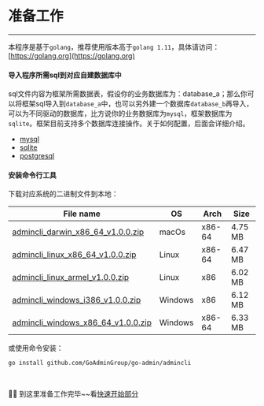 # 准备工作
---

本程序是基于```golang```，推荐使用版本高于```golang 1.11```，具体请访问：[https://golang.org](https://golang.org)

#### 导入程序所需sql到对应<strong>自建数据库</strong>中

sql文件内容为框架所需数据表，假设你的业务数据库为：database_a；那么你可以将框架sql导入到```database_a```中，也可以另外建一个数据库```database_b```再导入，可以为不同驱动的数据库，比方说你的业务数据库为```mysql```，框架数据库为```sqlite```。框架目前支持多个数据库连接操作。关于如何配置，后面会详细介绍。

- [mysql](https://raw.githubusercontent.com/GoAdminGroup/go-admin/master/data/admin.sql)
- [sqlite](https://raw.githubusercontent.com/GoAdminGroup/go-admin/master/data/admin.db)
- [postgresql](https://raw.githubusercontent.com/GoAdminGroup/go-admin/master/data/admin.pgsql)

#### 安装命令行工具

下载对应系统的二进制文件到本地：

|  File name   | OS  | Arch  | Size  |
|  ----  | ----  | ----  |----  |
| [admincli_darwin_x86_64_v1.0.0.zip](http://file.go-admin.cn/go_admin/cli/v1_0_0/admincli_darwin_x86_64_v1.0.0.zip)  | macOs | x86-64 | 4.75 MB
| [admincli_linux_x86_64_v1.0.0.zip](http://file.go-admin.cn/go_admin/cli/v1_0_0/admincli_linux_x86_64_v1.0.0.zip)  | Linux | x86-64   | 6.47 MB
| [admincli_linux_armel_v1.0.0.zip](http://file.go-admin.cn/go_admin/cli/v1_0_0/admincli_linux_armel_v1.0.0.zip)  | Linux | x86   | 6.02 MB
| [admincli_windows_i386_v1.0.0.zip](http://file.go-admin.cn/go_admin/cli/v1_0_0/admincli_windows_i386_v1.0.0.zip)  | Windows | x86  |6.12 MB
| [admincli_windows_x86_64_v1.0.0.zip](http://file.go-admin.cn/go_admin/cli/v1_0_0/admincli_windows_x86_64_v1.0.0.zip)  | Windows | x86-64   |6.33 MB



或使用命令安装：

```
go install github.com/GoAdminGroup/go-admin/admincli
```

<br>

🍺🍺 到这里准备工作完毕~~看[快速开始部分](init-project)